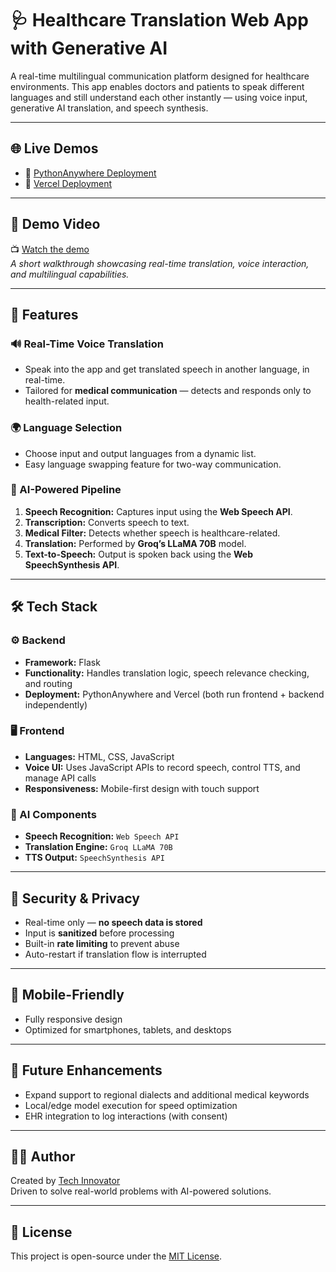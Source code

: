 # 🩺 Healthcare Translation Web App with Generative AI

A real-time multilingual communication platform designed for healthcare environments. This app enables doctors and patients to speak different languages and still understand each other instantly — using voice input, generative AI translation, and speech synthesis.

---

## 🌐 Live Demos

- 🔗 [PythonAnywhere Deployment](https://techainnovator.pythonanywhere.com)
- 🔗 [Vercel Deployment](https://healthcare-translation-app-nine.vercel.app/)

---

## 🎥 Demo Video

📺 [Watch the demo](https://github.com/TechAI-Innovator/healthcare-translation-app/assets/demo-video.mp4)  
_A short walkthrough showcasing real-time translation, voice interaction, and multilingual capabilities._

---

## 🚀 Features

### 🔊 Real-Time Voice Translation
- Speak into the app and get translated speech in another language, in real-time.
- Tailored for **medical communication** — detects and responds only to health-related input.

### 🌍 Language Selection
- Choose input and output languages from a dynamic list.
- Easy language swapping feature for two-way communication.

### 🧠 AI-Powered Pipeline

1. **Speech Recognition:** Captures input using the **Web Speech API**.
2. **Transcription:** Converts speech to text.
3. **Medical Filter:** Detects whether speech is healthcare-related.
4. **Translation:** Performed by **Groq’s LLaMA 70B** model.
5. **Text-to-Speech:** Output is spoken back using the **Web SpeechSynthesis API**.

---

## 🛠️ Tech Stack

### ⚙️ Backend
- **Framework:** Flask
- **Functionality:** Handles translation logic, speech relevance checking, and routing
- **Deployment:** PythonAnywhere and Vercel (both run frontend + backend independently)

### 🖥️ Frontend
- **Languages:** HTML, CSS, JavaScript
- **Voice UI:** Uses JavaScript APIs to record speech, control TTS, and manage API calls
- **Responsiveness:** Mobile-first design with touch support

### 🤖 AI Components
- **Speech Recognition:** `Web Speech API`
- **Translation Engine:** `Groq LLaMA 70B`
- **TTS Output:** `SpeechSynthesis API`

---

## 🔐 Security & Privacy

- Real-time only — **no speech data is stored**
- Input is **sanitized** before processing
- Built-in **rate limiting** to prevent abuse
- Auto-restart if translation flow is interrupted

---

## 📱 Mobile-Friendly

- Fully responsive design
- Optimized for smartphones, tablets, and desktops

---

## 🔄 Future Enhancements

- Expand support to regional dialects and additional medical keywords
- Local/edge model execution for speed optimization
- EHR integration to log interactions (with consent)

---

## 👨‍💻 Author

Created by [Tech Innovator](https://github.com/techai-innovator)  
Driven to solve real-world problems with AI-powered solutions.

---

## 📄 License

This project is open-source under the [MIT License](LICENSE).
